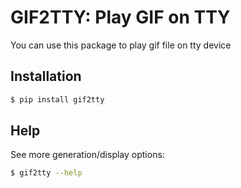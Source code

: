 # GIF2TTY: Play GIF on TTY

You can use this package to play gif file on tty device

## Installation

```bash
$ pip install gif2tty
```

## Help
See more generation/display options:

```bash
$ gif2tty --help
```